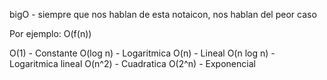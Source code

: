 
bigO - siempre que nos hablan de esta notaicon, nos hablan del peor caso

Por ejemplo: O(f(n))

O(1) - Constante
O(log n) - Logaritmica
O(n) - Lineal
O(n log n) - Logaritmica lineal
O(n^2) - Cuadratica
O(2^n) - Exponencial
